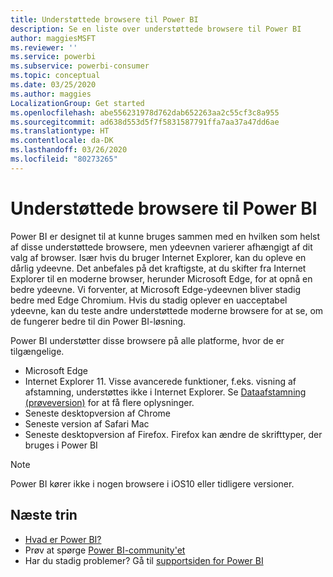 ```yaml
---
title: Understøttede browsere til Power BI
description: Se en liste over understøttede browsere til Power BI
author: maggiesMSFT
ms.reviewer: ''
ms.service: powerbi
ms.subservice: powerbi-consumer
ms.topic: conceptual
ms.date: 03/25/2020
ms.author: maggies
LocalizationGroup: Get started
ms.openlocfilehash: abe556231978d762dab652263aa2c55cf3c8a955
ms.sourcegitcommit: ad638d553d5f7f5831587791ffa7aa37a47dd6ae
ms.translationtype: HT
ms.contentlocale: da-DK
ms.lasthandoff: 03/26/2020
ms.locfileid: "80273265"
---
```

# <a name="supported-browsers-for-power-bi"></a>Understøttede browsere til Power BI

Power BI er designet til at kunne bruges sammen med en hvilken som helst af disse understøttede browsere, men ydeevnen varierer afhængigt af dit valg af browser. Især hvis du bruger Internet Explorer, kan du opleve en dårlig ydeevne. Det anbefales på det kraftigste, at du skifter fra Internet Explorer til en moderne browser, herunder Microsoft Edge, for at opnå en bedre ydeevne. Vi forventer, at Microsoft Edge-ydeevnen bliver stadig bedre med Edge Chromium. Hvis du stadig oplever en uacceptabel ydeevne, kan du teste andre understøttede moderne browsere for at se, om de fungerer bedre til din Power BI-løsning.

Power BI understøtter disse browsere på alle platforme, hvor de er tilgængelige.

- Microsoft Edge
- Internet Explorer 11. Visse avancerede funktioner, f.eks. visning af afstamning, understøttes ikke i Internet Explorer. Se [Dataafstamning (prøveversion)](collaborate-share/service-data-lineage.md) for at få flere oplysninger.
- Seneste desktopversion af Chrome
- Seneste version af Safari Mac
- Seneste desktopversion af Firefox. Firefox kan ændre de skrifttyper, der bruges i Power BI 

> [!NOTE]
> Power BI kører ikke i nogen browsere i iOS10 eller tidligere versioner.

## <a name="next-steps"></a>Næste trin
* [Hvad er Power BI?](power-bi-overview.md)
* Prøv at spørge [Power BI-community'et](https://community.powerbi.com/)
* Har du stadig problemer? Gå til [supportsiden for Power BI](https://powerbi.microsoft.com/support/)
